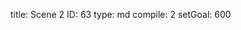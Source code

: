 title:          Scene 2
ID:             63
type:           md
compile:        2
setGoal:        600


